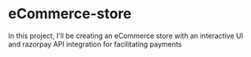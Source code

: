 # eCommerce-store
In this project, I'll be creating an eCommerce store with an interactive UI and razorpay API integration for facilitating payments
